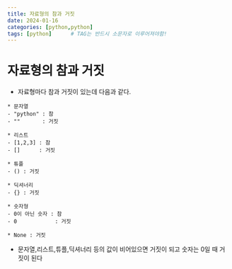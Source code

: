 ```yaml
---
title: 자료형의 참과 거짓
date: 2024-01-16
categories: [python,python]
tags: [python]		# TAG는 반드시 소문자로 이루어져야함!
---
```


# **자료형의 참과 거짓**

* 자료형마다 참과 거짓이 있는데 다음과 같다.

```
* 문자열
- "python" : 참
- ""       : 거짓

* 리스트
- [1,2,3] : 참
- []      : 거짓

* 튜플
- () : 거짓

* 딕셔너리
- {} : 거짓

* 숫자형
- 0이 아닌 숫자 : 참
- 0            : 거짓

* None : 거짓
```

* 문자열,리스트,튜플,딕셔너리 등의 값이 비어있으면 거짓이 되고 숫자는 0일 때 거짓이 된다
